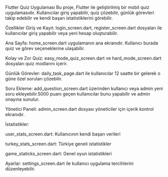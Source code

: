 Flutter Quiz Uygulaması
Bu proje, Flutter ile geliştirilmiş bir mobil quiz  uygulamasıdır. Kullanıcılar giriş yapabilir, quiz çözebilir, günlük görevleri takip edebilir ve kendi başarı istatistiklerini görebilir.

Özellikler
Giriş ve Kayıt:
login_screen.dart, register_screen.dart dosyaları ile kullanıcılar giriş yapabilir veya yeni hesap oluşturabilir.

Ana Sayfa:
home_screen.dart uygulamanın ana ekranıdır. Kullanıcı burada quiz ve görev seçeneklerine ulaşabilir.

Kolay ve Zor Quiz:
easy_mode_quiz_screen.dart ve hard_mode_screen.dart dosyaları quiz modlarını içerir.

Günlük Görevler:
daily_task_page.dart ile kullanıcılar 12 saatte bir gelerek o güne özel soruları çözebilir.

Soru Ekleme:
add_question_screen.dart üzerinden kullanıcı veya admin yeni soru ekleyebilir.5000 puanı geçen kullanıcılar bunu yapabilir ve admin onayına sunulur.

Yönetici Paneli:
admin_screen.dart dosyası yöneticiler için içerik kontrol ekranıdır.

İstatistikler:

user_stats_screen.dart: Kullanıcının kendi başarı verileri

turkey_stats_screen.dart: Türkiye geneli istatistikler

game_staticks_screen.dart: Genel oyun istatistikleri

Ayarlar:
settings_screen.dart ile kullanıcı uygulama tercihlerini düzenleyebilir.
